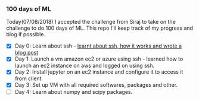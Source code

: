 ### 100 days of ML

Today(07/08/2018) I accepted the challenge from Siraj to take on the challenge to do 100 days of ML. This repo I'll keep track of my progress and blog if possible.

- [x] Day 0: Learn about ssh - [learnt about ssh, how it works and wrote a blog post](https://blog.alltechconsidered.com/ssh-intro)
- [x] Day 1: Launch a vm amazon ec2 or azure using ssh - learned how to launch an ec2 instance on aws and logged on using ssh.
- [x] Day 2: Install jupyter on an ec2 instance and configure it to access it from client
- [x] Day 3: Set up VM with all required softwares, packages and other.
- [ ] Day 4: Learn about numpy and scipy packages.